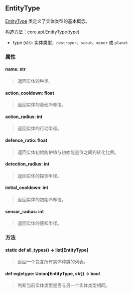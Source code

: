 ## EntityType

[EntityType](https://github.com/NGMAAAYO/Cosmos/blob/9a101853691e34b9c8d3f7b109fbe916e227326b/core/api.py#L143) 类定义了实体类型的基本概念。

构造方法：core.api.EntityType(type)  
- type (str): 实体类型，`destroyer`、`scout`、`miner` 或 `planet`  

### 属性

#### name: str
> 返回实体的种类。

#### action_cooldown: float
> 返回实体的基础冷却值。

#### action_radius: int
> 返回实体的行动半径。

#### defence_ratio: float
> 返回实体初始防护值与初始能量值之间的转化比例。

#### detection_radius: int
> 返回实体的探测半径。

#### initial_cooldown: int
> 返回实体的初始冷却值。

#### sensor_radius: int
> 返回实体的感知半径。

### 方法

#### static def all_types() -> list[EntityType]
> 返回一个包含所有实体种类的列表。

#### def __eq__(etype: Union[EntityType, str]) -> bool
> 判断当前实体类型是否与另一个实体类型相同。
